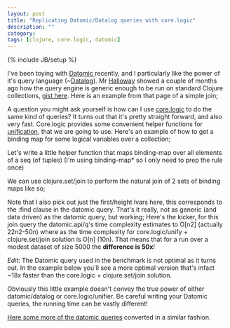 ```yaml
---
layout: post
title: "Replicating Datomic/Datalog queries with core.logic"
description: ""
category:
tags: [clojure, core.logic, datomic]
---
```

{% include JB/setup %}

I've been toying with <a href="http://datomic.com/">Datomic </a>recently, and I particularly like the power of it's query language (~<a href="http://en.wikipedia.org/wiki/Datalog">Datalog</a>). Mr <a href="https://twitter.com/stuarthalloway">Halloway</a> showed a couple of months ago how the query engine is generic enough to be run on standard Clojure collections, <a href="https://gist.github.com/2645453">gist here</a>. Here is an example from that page of a simple join;
<script src="https://gist.github.com/3122185.js?file=datomic-join.clj"> </script>
A question you might ask yourself is how can I use <a href="https://github.com/clojure/core.logic">core.logic</a> to do the same kind of queries? It turns out that it's pretty straight forward, and also very fast. Core.logic provides some convenient helper functions for <a href="https://github.com/clojure/core.logic#unification">unification</a>, that we are going to use. Here's an example of how to get a binding map for some logical variables over a collection;
<script src="https://gist.github.com/3122185.js?file=binding-map.clj"> </script>
Let's write a little helper function that maps binding-map over all elements of a seq (of tuples) (I'm using binding-map* so I only need to prep the rule once)
<script src="https://gist.github.com/3122185.js?file=query.clj"> </script>
We can use clojure.set/join to perform the natural join of 2 sets of binding maps like so;
<script src="https://gist.github.com/3122185.js?file=join-test.clj"> </script>
Note that I also pick out just the first/height lvars here, this corresponds to the :find clause in the datomic query. That's it really, not as generic (and data driven) as the datomic query, but working;  <script src="https://gist.github.com/3122185.js?file=run-join-test.clj"> </script>
Here's the kicker, for this join query the datomic.api/q's time complexity estimates to O[n2] (actually 22n2-50n) where as the time complexity for core.logic/unify + clojure.set/join solution is O[n] (10n). That means that for a run over a modest dataset of size 5000 the **difference is 50x**!

_Edit_: The Datomic query used in the benchmark is not optimal as it turns out. In the example below you'll see a more optimal version that's infact ~18x faster than the core.logic + clojure.set/join solution.
<script src="https://gist.github.com/3122185.js?file=bench.clj"> </script>
Obviously this little example doesn't convey the true power of either datomic/datalog or core.logic/unifier. Be careful writing your Datomic queries, the running time can be vastly different!

<a href="https://gist.github.com/3122375">Here some more of the datomic queries</a> converted in a similar fashion.